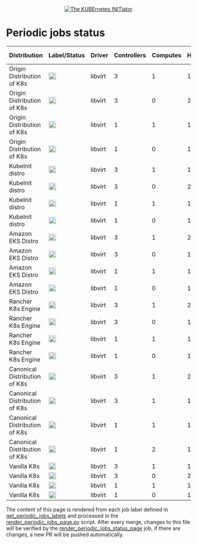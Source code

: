 <!--
##############################################
# This page is rendered automatically        #
# from the ci/render_periodic_jobs_page.py   #
# script any change here will be overwritten #
##############################################
-->

<p style="text-align: center" align="center">
    <a href="https://www.kubeinit.org"><img src="https://raw.githubusercontent.com/Kubeinit/kubeinit/master/images/logo.svg?sanitize=true" alt="The KUBErnetes INITiator"/></a>
</p>

# Periodic jobs status

| Distribution     | Label/Status  | Driver           | Controllers       | Computes          | Hypervisors           | Launch from           |
|------------------|---------------|------------------|-------------------|-------------------|-----------------------|-----------------------|
| Origin Distribution of K8s | <a href='https://ci.kubeinit.org/file/kubeinit-ci/jobs/okd-libvirt-3-1-1-h-periodic-pid-weekly-u/index.html'><img height='20px' src='https://ci.kubeinit.org/file/kubeinit-ci/jobs/okd-libvirt-3-1-1-h-periodic-pid-weekly-u/badge_status.svg'/></a> | libvirt | 3 | 1 | 1 | Host |
| Origin Distribution of K8s | <a href='https://ci.kubeinit.org/file/kubeinit-ci/jobs/okd-libvirt-3-0-2-h-periodic-pid-weekly-u/index.html'><img height='20px' src='https://ci.kubeinit.org/file/kubeinit-ci/jobs/okd-libvirt-3-0-2-h-periodic-pid-weekly-u/badge_status.svg'/></a> | libvirt | 3 | 0 | 2 | Host |
| Origin Distribution of K8s | <a href='https://ci.kubeinit.org/file/kubeinit-ci/jobs/okd-libvirt-1-1-1-h-periodic-pid-weekly-u/index.html'><img height='20px' src='https://ci.kubeinit.org/file/kubeinit-ci/jobs/okd-libvirt-1-1-1-h-periodic-pid-weekly-u/badge_status.svg'/></a> | libvirt | 1 | 1 | 1 | Host |
| Origin Distribution of K8s | <a href='https://ci.kubeinit.org/file/kubeinit-ci/jobs/okd-libvirt-1-0-1-h-periodic-pid-weekly-u/index.html'><img height='20px' src='https://ci.kubeinit.org/file/kubeinit-ci/jobs/okd-libvirt-1-0-1-h-periodic-pid-weekly-u/badge_status.svg'/></a> | libvirt | 1 | 0 | 1 | Host |
| KubeInit distro | <a href='https://ci.kubeinit.org/file/kubeinit-ci/jobs/kid-libvirt-3-1-1-h-periodic-pid-weekly-u/index.html'><img height='20px' src='https://ci.kubeinit.org/file/kubeinit-ci/jobs/kid-libvirt-3-1-1-h-periodic-pid-weekly-u/badge_status.svg'/></a> | libvirt | 3 | 1 | 1 | Host |
| KubeInit distro | <a href='https://ci.kubeinit.org/file/kubeinit-ci/jobs/kid-libvirt-3-0-2-h-periodic-pid-weekly-u/index.html'><img height='20px' src='https://ci.kubeinit.org/file/kubeinit-ci/jobs/kid-libvirt-3-0-2-h-periodic-pid-weekly-u/badge_status.svg'/></a> | libvirt | 3 | 0 | 2 | Host |
| KubeInit distro | <a href='https://ci.kubeinit.org/file/kubeinit-ci/jobs/kid-libvirt-1-1-1-h-periodic-pid-weekly-u/index.html'><img height='20px' src='https://ci.kubeinit.org/file/kubeinit-ci/jobs/kid-libvirt-1-1-1-h-periodic-pid-weekly-u/badge_status.svg'/></a> | libvirt | 1 | 1 | 1 | Host |
| KubeInit distro | <a href='https://ci.kubeinit.org/file/kubeinit-ci/jobs/kid-libvirt-1-0-1-h-periodic-pid-weekly-u/index.html'><img height='20px' src='https://ci.kubeinit.org/file/kubeinit-ci/jobs/kid-libvirt-1-0-1-h-periodic-pid-weekly-u/badge_status.svg'/></a> | libvirt | 1 | 0 | 1 | Host |
| Amazon EKS Distro | <a href='https://ci.kubeinit.org/file/kubeinit-ci/jobs/eks-libvirt-3-1-2-h-periodic-pid-weekly-u/index.html'><img height='20px' src='https://ci.kubeinit.org/file/kubeinit-ci/jobs/eks-libvirt-3-1-2-h-periodic-pid-weekly-u/badge_status.svg'/></a> | libvirt | 3 | 1 | 2 | Host |
| Amazon EKS Distro | <a href='https://ci.kubeinit.org/file/kubeinit-ci/jobs/eks-libvirt-3-0-1-h-periodic-pid-weekly-u/index.html'><img height='20px' src='https://ci.kubeinit.org/file/kubeinit-ci/jobs/eks-libvirt-3-0-1-h-periodic-pid-weekly-u/badge_status.svg'/></a> | libvirt | 3 | 0 | 1 | Host |
| Amazon EKS Distro | <a href='https://ci.kubeinit.org/file/kubeinit-ci/jobs/eks-libvirt-1-1-1-h-periodic-pid-weekly-u/index.html'><img height='20px' src='https://ci.kubeinit.org/file/kubeinit-ci/jobs/eks-libvirt-1-1-1-h-periodic-pid-weekly-u/badge_status.svg'/></a> | libvirt | 1 | 1 | 1 | Host |
| Amazon EKS Distro | <a href='https://ci.kubeinit.org/file/kubeinit-ci/jobs/eks-libvirt-1-0-1-h-periodic-pid-weekly-u/index.html'><img height='20px' src='https://ci.kubeinit.org/file/kubeinit-ci/jobs/eks-libvirt-1-0-1-h-periodic-pid-weekly-u/badge_status.svg'/></a> | libvirt | 1 | 0 | 1 | Host |
| Rancher K8s Engine | <a href='https://ci.kubeinit.org/file/kubeinit-ci/jobs/rke-libvirt-3-1-2-h-periodic-pid-weekly-u/index.html'><img height='20px' src='https://ci.kubeinit.org/file/kubeinit-ci/jobs/rke-libvirt-3-1-2-h-periodic-pid-weekly-u/badge_status.svg'/></a> | libvirt | 3 | 1 | 2 | Host |
| Rancher K8s Engine | <a href='https://ci.kubeinit.org/file/kubeinit-ci/jobs/rke-libvirt-3-0-1-h-periodic-pid-weekly-u/index.html'><img height='20px' src='https://ci.kubeinit.org/file/kubeinit-ci/jobs/rke-libvirt-3-0-1-h-periodic-pid-weekly-u/badge_status.svg'/></a> | libvirt | 3 | 0 | 1 | Host |
| Rancher K8s Engine | <a href='https://ci.kubeinit.org/file/kubeinit-ci/jobs/rke-libvirt-1-1-1-h-periodic-pid-weekly-u/index.html'><img height='20px' src='https://ci.kubeinit.org/file/kubeinit-ci/jobs/rke-libvirt-1-1-1-h-periodic-pid-weekly-u/badge_status.svg'/></a> | libvirt | 1 | 1 | 1 | Host |
| Rancher K8s Engine | <a href='https://ci.kubeinit.org/file/kubeinit-ci/jobs/rke-libvirt-1-0-1-h-periodic-pid-weekly-u/index.html'><img height='20px' src='https://ci.kubeinit.org/file/kubeinit-ci/jobs/rke-libvirt-1-0-1-h-periodic-pid-weekly-u/badge_status.svg'/></a> | libvirt | 1 | 0 | 1 | Host |
| Canonical Distribution of K8s | <a href='https://ci.kubeinit.org/file/kubeinit-ci/jobs/cdk-libvirt-3-1-2-h-periodic-pid-weekly-u/index.html'><img height='20px' src='https://ci.kubeinit.org/file/kubeinit-ci/jobs/cdk-libvirt-3-1-2-h-periodic-pid-weekly-u/badge_status.svg'/></a> | libvirt | 3 | 1 | 2 | Host |
| Canonical Distribution of K8s | <a href='https://ci.kubeinit.org/file/kubeinit-ci/jobs/cdk-libvirt-3-1-1-h-periodic-pid-weekly-u/index.html'><img height='20px' src='https://ci.kubeinit.org/file/kubeinit-ci/jobs/cdk-libvirt-3-1-1-h-periodic-pid-weekly-u/badge_status.svg'/></a> | libvirt | 3 | 1 | 1 | Host |
| Canonical Distribution of K8s | <a href='https://ci.kubeinit.org/file/kubeinit-ci/jobs/cdk-libvirt-1-1-1-h-periodic-pid-weekly-u/index.html'><img height='20px' src='https://ci.kubeinit.org/file/kubeinit-ci/jobs/cdk-libvirt-1-1-1-h-periodic-pid-weekly-u/badge_status.svg'/></a> | libvirt | 1 | 1 | 1 | Host |
| Canonical Distribution of K8s | <a href='https://ci.kubeinit.org/file/kubeinit-ci/jobs/cdk-libvirt-1-2-1-h-periodic-pid-weekly-u/index.html'><img height='20px' src='https://ci.kubeinit.org/file/kubeinit-ci/jobs/cdk-libvirt-1-2-1-h-periodic-pid-weekly-u/badge_status.svg'/></a> | libvirt | 1 | 2 | 1 | Host |
| Vanilla K8s | <a href='https://ci.kubeinit.org/file/kubeinit-ci/jobs/k8s-libvirt-3-1-1-h-periodic-pid-weekly-u/index.html'><img height='20px' src='https://ci.kubeinit.org/file/kubeinit-ci/jobs/k8s-libvirt-3-1-1-h-periodic-pid-weekly-u/badge_status.svg'/></a> | libvirt | 3 | 1 | 1 | Host |
| Vanilla K8s | <a href='https://ci.kubeinit.org/file/kubeinit-ci/jobs/k8s-libvirt-3-0-2-h-periodic-pid-weekly-u/index.html'><img height='20px' src='https://ci.kubeinit.org/file/kubeinit-ci/jobs/k8s-libvirt-3-0-2-h-periodic-pid-weekly-u/badge_status.svg'/></a> | libvirt | 3 | 0 | 2 | Host |
| Vanilla K8s | <a href='https://ci.kubeinit.org/file/kubeinit-ci/jobs/k8s-libvirt-1-1-1-h-periodic-pid-weekly-u/index.html'><img height='20px' src='https://ci.kubeinit.org/file/kubeinit-ci/jobs/k8s-libvirt-1-1-1-h-periodic-pid-weekly-u/badge_status.svg'/></a> | libvirt | 1 | 1 | 1 | Host |
| Vanilla K8s | <a href='https://ci.kubeinit.org/file/kubeinit-ci/jobs/k8s-libvirt-1-0-1-h-periodic-pid-weekly-u/index.html'><img height='20px' src='https://ci.kubeinit.org/file/kubeinit-ci/jobs/k8s-libvirt-1-0-1-h-periodic-pid-weekly-u/badge_status.svg'/></a> | libvirt | 1 | 0 | 1 | Host |

The content of this page is rendered from each job label defined
in [get_periodic_jobs_labels](https://github.com/Kubeinit/kubeinit/blob/main/ci/kubeinit_ci_utils.py#L146) and
processed in the
[render_periodic_jobs_page.py](https://github.com/Kubeinit/kubeinit/blob/main/ci/render_periodic_jobs_page.py) script.
After every merge, changes to this file will be verified by the
[render_periodic_jobs_status_page](https://github.com/Kubeinit/kubeinit/blob/main/.github/workflows/render_periodic_jobs_status_page.yml)
job, if there are changes, a new PR will be pushed automatically.